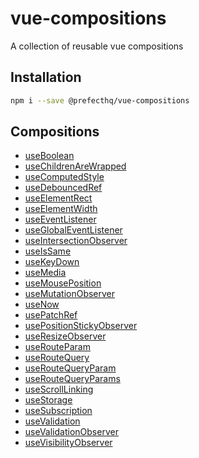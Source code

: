 # vue-compositions

A collection of reusable vue compositions

## Installation

```bash
npm i --save @prefecthq/vue-compositions
```

## Compositions

- [useBoolean](https://github.com/prefecthq/vue-compositions/tree/main/src/useBoolean)
- [useChildrenAreWrapped](https://github.com/prefecthq/vue-compositions/tree/main/src/useChildrenAreWrapped)
- [useComputedStyle](https://github.com/prefecthq/vue-compositions/tree/main/src/useComputedStyle)
- [useDebouncedRef](https://github.com/prefecthq/vue-compositions/tree/main/src/useDebouncedRef)
- [useElementRect](https://github.com/prefecthq/vue-compositions/tree/main/src/useElementRect)
- [useElementWidth](https://github.com/prefecthq/vue-compositions/tree/main/src/useElementWidth)
- [useEventListener](https://github.com/prefecthq/vue-compositions/tree/main/src/useEventListener)
- [useGlobalEventListener](https://github.com/prefecthq/vue-compositions/tree/main/src/useGlobalEventListener)
- [useIntersectionObserver](https://github.com/prefecthq/vue-compositions/tree/main/src/useIntersectionObserver)
- [useIsSame](https://github.com/prefecthq/vue-compositions/tree/main/src/useIsSame)
- [useKeyDown](https://github.com/prefecthq/vue-compositions/tree/main/src/useKeyDown)
- [useMedia](https://github.com/prefecthq/vue-compositions/tree/main/src/useMedia)
- [useMousePosition](https://github.com/prefecthq/vue-compositions/tree/main/src/useMousePosition)
- [useMutationObserver](https://github.com/prefecthq/vue-compositions/tree/main/src/useMutationObserver)
- [useNow](https://github.com/prefecthq/vue-compositions/tree/main/src/useNow)
- [usePatchRef](https://github.com/prefecthq/vue-compositions/tree/main/src/usePatchRef)
- [usePositionStickyObserver](https://github.com/prefecthq/vue-compositions/tree/main/src/usePositionStickyObserver)
- [useResizeObserver](https://github.com/prefecthq/vue-compositions/tree/main/src/useResizeObserver)
- [useRouteParam](https://github.com/prefecthq/vue-compositions/tree/main/src/useRouteParam)
- [useRouteQuery](https://github.com/prefecthq/vue-compositions/tree/main/src/useRouteQuery)
- [useRouteQueryParam](https://github.com/prefecthq/vue-compositions/tree/main/src/useRouteQueryParam)
- [useRouteQueryParams](https://github.com/prefecthq/vue-compositions/tree/main/src/useRouteQueryParams)
- [useScrollLinking](https://github.com/prefecthq/vue-compositions/tree/main/src/useScrollLinking)
- [useStorage](https://github.com/prefecthq/vue-compositions/tree/main/src/useStorage)
- [useSubscription](https://github.com/prefecthq/vue-compositions/tree/main/src/useSubscription)
- [useValidation](https://github.com/prefecthq/vue-compositions/tree/main/src/useValidation)
- [useValidationObserver](https://github.com/prefecthq/vue-compositions/tree/main/src/useValidationObserver)
- [useVisibilityObserver](https://github.com/prefecthq/vue-compositions/tree/main/src/useVisibilityObserver)

